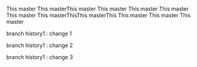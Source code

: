 This master
This masterThis master
This master
This master
This master
This master
This masterThisThis masterThis
This master
This master
This master

branch history1 : change 1

branch history1 : change 2

branch history1 : change 3

